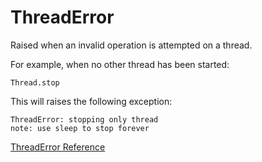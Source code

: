# ThreadError

Raised when an invalid operation is attempted on a thread.

For example, when no other thread has been started:

    Thread.stop

This will raises the following exception:

    ThreadError: stopping only thread
    note: use sleep to stop forever

[ThreadError Reference](http://ruby-doc.org/core-2.5.0/ThreadError.html)
